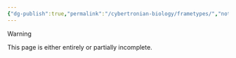 ```yaml
---
{"dg-publish":true,"permalink":"/cybertronian-biology/frametypes/","noteIcon":"default"}
---
```

  
>[!warning] 
>This page is either entirely or partially incomplete. 
